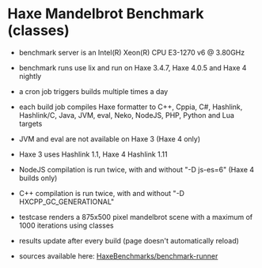 # Haxe Mandelbrot Benchmark (classes)

* benchmark server is an Intel(R) Xeon(R) CPU E3-1270 v6 @ 3.80GHz
* benchmark runs use lix and run on Haxe 3.4.7, Haxe 4.0.5 and Haxe 4 nightly
* a cron job triggers builds multiple times a day
* each build job compiles Haxe formatter to C++, Cppia, C#, Hashlink, Hashlink/C, Java, JVM, eval, Neko, NodeJS, PHP, Python and Lua targets
* JVM and eval are not available on Haxe 3 (Haxe 4 only)
* Haxe 3 uses Hashlink 1.1, Haxe 4 Hashlink 1.11
* NodeJS compilation is run twice, with and without "-D js-es=6" (Haxe 4 builds only)
* C++ compilation is run twice, with and without "-D HXCPP_GC_GENERATIONAL"

* testcase renders a 875x500 pixel mandelbrot scene with a maximum of 1000 iterations using classes

* results update after every build (page doesn't automatically reload)
* sources available here: [HaxeBenchmarks/benchmark-runner](https://github.com/HaxeBenchmarks/benchmark-runner)
